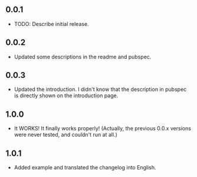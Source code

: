## 0.0.1

* TODO: Describe initial release.
## 0.0.2

* Updated some descriptions in the readme and pubspec.
## 0.0.3

* Updated the introduction. I didn't know that the description in pubspec is directly shown on the introduction page.
## 1.0.0

* It WORKS! It finally works properly! (Actually, the previous 0.0.x versions were never tested, and couldn't run at all.)
## 1.0.1

* Added example and translated the changelog into English.